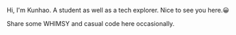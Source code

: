 Hi, I'm Kunhao. A student as well as a tech explorer.
Nice to see you here.😀

Share some WHIMSY and casual code here occasionally.
